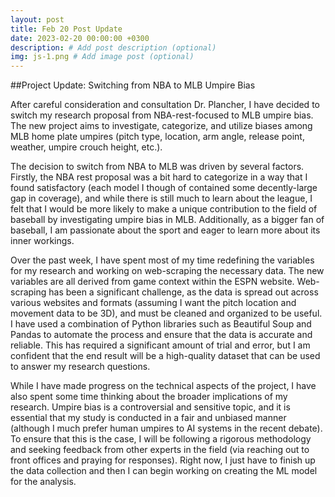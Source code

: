 ```yaml
---
layout: post
title: Feb 20 Post Update
date: 2023-02-20 00:00:00 +0300
description: # Add post description (optional)
img: js-1.png # Add image post (optional)
---
```

##Project Update: Switching from NBA to MLB Umpire Bias

After careful consideration and consultation Dr. Plancher, I have decided to switch my research proposal from NBA-rest-focused to MLB umpire bias. The new project aims to investigate, categorize, and utilize biases among MLB home plate umpires (pitch type, location, arm angle, release point, weather, umpire crouch height, etc.).

The decision to switch from NBA to MLB was driven by several factors. Firstly, the NBA rest proposal was a bit hard to categorize in a way that I found satisfactory (each model I though of contained some decently-large gap in coverage), and while there is still much to learn about the league, I felt that I would be more likely to make a unique contribution to the field of baseball by investigating umpire bias in MLB. Additionally, as a bigger fan of baseball, I am passionate about the sport and eager to learn more about its inner workings.

Over the past week, I have spent most of my time redefining the variables for my research and working on web-scraping the necessary data. The new variables are all derived from game context within the ESPN website. Web-scraping has been a significant challenge, as the data is spread out across various websites and formats (assuming I want the pitch location and movement data to be 3D), and must be cleaned and organized to be useful. I have used a combination of Python libraries such as Beautiful Soup and Pandas to automate the process and ensure that the data is accurate and reliable. This has required a significant amount of trial and error, but I am confident that the end result will be a high-quality dataset that can be used to answer my research questions.

While I have made progress on the technical aspects of the project, I have also spent some time thinking about the broader implications of my research. Umpire bias is a controversial and sensitive topic, and it is essential that my study is conducted in a fair and unbiased manner (although I much prefer human umpires to AI systems in the recent debate). To ensure that this is the case, I will be following a rigorous methodology and seeking feedback from other experts in the field (via reaching out to front offices and praying for responses). Right now, I just have to finish up the data collection and then I can begin working on creating the ML model for the analysis. 

